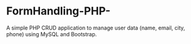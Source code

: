 # FormHandling-PHP-
A simple PHP CRUD application to manage user data (name, email, city, phone) using MySQL and Bootstrap.
